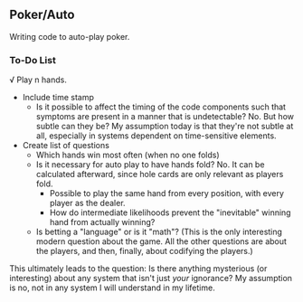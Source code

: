 ## Poker/Auto

Writing code to auto-play poker.

### To-Do List
√ Play n hands. 
- Include time stamp
  - Is it possible to affect the timing of the code components such that symptoms are present in a manner that is undetectable? No. But how subtle can they be? My assumption today is that they're not subtle at all, especially in systems dependent on time-sensitive elements.
- Create list of questions
  - Which hands win most often (when no one folds)
  - Is it necessary for auto play to have hands fold? No. It can be calculated afterward, since hole cards are only relevant as players fold.
    - Possible to play the same hand from every position, with every player as the dealer.
    - How do intermediate likelihoods prevent the "inevitable" winning hand from actually winning?
  - Is betting a "language" or is it "math"? (This is the only interesting modern question about the game. All the other questions are about the players, and then, finally, about codifying the players.)

This ultimately leads to the question:
Is there anything mysterious (or interesting) about any system that isn't just *your* ignorance? My assumption is no, not in any system I will understand in my lifetime.
